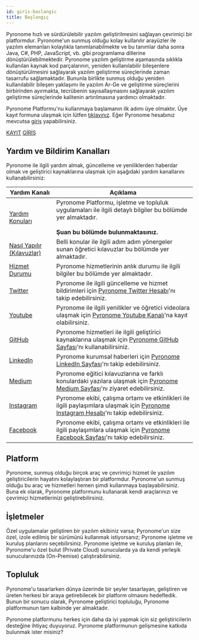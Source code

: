 ```yaml
---
id: giris-baslangic
title: Başlangıç
---
```


<a id="aHeaderMenuAnchor" data-header-menu="Docs"></a>

Pyronome hızlı ve sürdürülebilir yazılım geliştirilmesini sağlayan çevrimiçi bir platformdur. Pyronome'un sunmuş olduğu kolay kullanılır arayüzler ile yazılım elemanları kolaylıkla tanımlanabilmekte ve bu tanımlar daha sonra Java, C#, PHP, JavaScript, vb. gibi programlama dillerine dönüştürülebilmektedir. Pyronome yazılım geliştirme aşamasında sıklıkla kullanılan kaynak kod parçalarının, yeniden kullanılabilir bileşenlere dönüştürülmesini sağlayarak yazılım geliştirme süreçlerinde zaman tasarrufu sağlamaktadır. Bununla birlikte sunmuş olduğu yeniden kullanılabilir bileşen yaklaşımı ile yazılım Ar-Ge ve geliştirme süreçlerini birbirinden ayırmakta, tecrübenin sayısallaşmasını sağlayarak yazılım geliştirme süreçlerinde kalitenin artırılmasına yardımcı olmaktadır.

Pyronome Platformu'nu kullanmaya başlamanın ilk adımı üye olmaktır. Üye kayıt formuna ulaşmak için lütfen [tıklayınız](https://platform.pyronome.com/builder/signup). Eğer Pyronome hesabınız mevcutsa [giriş](https://platform.pyronome.com/builder/login) yapabilirsiniz.

<div class="col s12 center-align">
    <a href="https://platform.pyronome.com/builder/signup" class="waves-effect waves-dark btn-large white-text amber darken-4">KAYIT</a>
    <a href="https://platform.pyronome.com/builder/login" class="waves-effect waves-dark btn-large white-text blue-grey darken-2">GİRİŞ</a>
</div>

## Yardım ve Bildirim Kanalları
Pyronome ile ilgili yardım almak, güncelleme ve yeniliklerden haberdar olmak ve geliştirici kaynaklarına ulaşmak için aşağıdaki yardım kanallarını kullanabilirsiniz:

| Yardım Kanalı | Açıklama |
| ------ | ------ |
| [Yardım Konuları](/latest/tr/docs/giris-baslangic) | Pyronome Platformu, işletme ve topluluk uygulamaları ile ilgili detaylı bilgiler bu bölümde yer almaktadır. <br><br>**Şuan bu bölümde bulunmaktasınız.** |
| [Nasıl Yapılır (Kılavuzlar)](https://help.pyronome.com/) | Belli konular ile ilgili adım adım yönergeler sunan öğretici kılavuzlar bu bölümde yer almaktadır. |
| [Hizmet Durumu](https://status.pyronome.com/) | Pyronome hizmetlerinin anlık durumu ile ilgili bilgiler bu bölümde yer almaktadır. |
| [<i class="fab fa-twitter"></i> Twitter](https://twitter.com/pyronome) | Pyronome ile ilgili güncelleme ve hizmet bildirimleri için [Pyronome Twitter Hesabı](https://twitter.com/pyronome)'nı takip edebilirsiniz. |
| [<i class="fab fa-youtube"></i> Youtube](https://youtube.com/user/pyronome) | Pyronome ile ilgili yenilikler ve öğretici videolara ulaşmak için [Pyronome Youtube Kanalı](https://youtube.com/user/pyronome)'na kayıt olabilirsiniz. |
| [<i class="fab fa-github"></i> GitHub](https://github.com/pyronome) | Pyronome hizmetleri ile ilgili geliştirici kaynaklarına ulaşmak için [Pyronome GitHub Sayfası](https://github.com/pyronome)'nı kullanabilirsiniz. |
| [<i class="fab fa-linkedin"></i> LinkedIn](https://linkedin.com/company/pyronome) | Pyronome kurumsal haberleri için [Pyronome LinkedIn Sayfası](https://linkedin.com/company/pyronome)'nı takip edebilirsiniz. |
| [<i class="fab fa-medium"></i> Medium](https://medium.com/pyronome) | Pyronome eğitici kılavuzlarına ve farklı konulardaki yazılara ulaşmak için [Pyronome Medium Sayfası](https://medium.com/pyronome)'nı ziyaret edebilirsiniz. |
| [<i class="fab fa-instagram"></i> Instagram](https://instagram.com/pyronome) | Pyronome ekibi, çalışma ortamı ve etkinlikleri ile ilgili paylaşımlara ulaşmak için [Pyronome Instagram Hesabı](https://instagram.com/pyronome)'nı takip edebilirsiniz. |
| [<i class="fab fa-facebook-square"></i> Facebook](https://facebook.com/pyronome) | Pyronome ekibi, çalışma ortamı ve etkinlikleri ile ilgili paylaşımlara ulaşmak için [Pyronome Facebook Sayfası](https://facebook.com/pyronome)'nı takip edebilirsiniz. |

## Platform
Pyronome, sunmuş olduğu birçok araç ve çevrimiçi hizmet ile yazılım geliştiricilerin hayatını kolaylaştıran bir platformdur. Pyronome'un sunmuş olduğu bu araç ve hizmetleri hemen şimdi kullanmaya başlayabilirsiniz. Buna ek olarak, Pyronome platformunu kullanarak kendi araçlarınızı ve çevrimiçi hizmetlerinizi geliştirebilirsiniz.

## İşletmeler
Özel uygulamalar geliştiren bir yazılım ekibiniz varsa; Pyronome'un size özel, izole edilmiş bir sürümünü kullanmak istiyorsanız; Pyronome işletme ve kuruluş planlarını seçebilirsiniz. Pyronome işletme ve kuruluş planları ile, Pyronome'u özel bulut (Private Cloud) sunucularda ya da kendi yerleşik sunucularınızda (On-Premise) çalıştırabilirsiniz.

## Topluluk
Pyronome'u tasarlarken dünya üzerinde bir şeyler tasarlayan, geliştiren ve üreten herkesi bir araya getirebilecek bir platform olmasını hedefledik. Bunun bir sonucu olarak, Pyronome geliştirici topluluğu, Pyronome platformunun tam kalbinde yer almaktadır.

Pyronome platformunu herkes için daha da iyi yapmak için siz geliştiricilerin desteğine ihtiyaç duyuyoruz. Pyronome platformunun gelişmesine katkıda bulunmak ister misiniz?